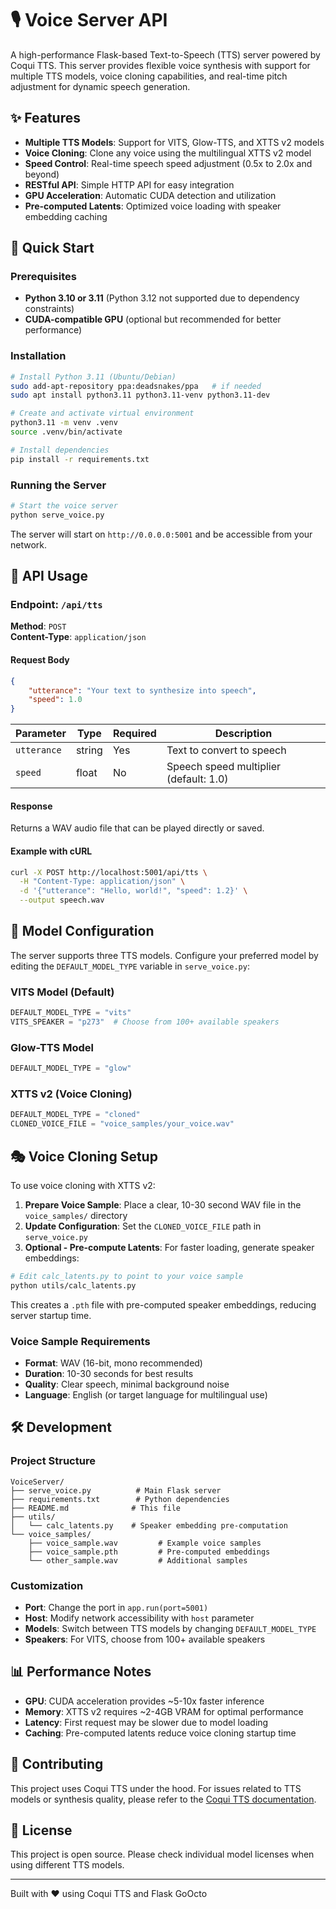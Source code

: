 # 🎙️ Voice Server API

A high-performance Flask-based Text-to-Speech (TTS) server powered by Coqui TTS. This server provides flexible voice synthesis with support for multiple TTS models, voice cloning capabilities, and real-time pitch adjustment for dynamic speech generation.

## ✨ Features

- **Multiple TTS Models**: Support for VITS, Glow-TTS, and XTTS v2 models
- **Voice Cloning**: Clone any voice using the multilingual XTTS v2 model
- **Speed Control**: Real-time speech speed adjustment (0.5x to 2.0x and beyond)
- **RESTful API**: Simple HTTP API for easy integration
- **GPU Acceleration**: Automatic CUDA detection and utilization
- **Pre-computed Latents**: Optimized voice loading with speaker embedding caching

## 🚀 Quick Start

### Prerequisites

- **Python 3.10 or 3.11** (Python 3.12 not supported due to dependency constraints)
- **CUDA-compatible GPU** (optional but recommended for better performance)

### Installation

```bash
# Install Python 3.11 (Ubuntu/Debian)
sudo add-apt-repository ppa:deadsnakes/ppa   # if needed
sudo apt install python3.11 python3.11-venv python3.11-dev

# Create and activate virtual environment
python3.11 -m venv .venv
source .venv/bin/activate

# Install dependencies
pip install -r requirements.txt
```

### Running the Server

```bash
# Start the voice server
python serve_voice.py
```

The server will start on `http://0.0.0.0:5001` and be accessible from your network.

## 📡 API Usage

### Endpoint: `/api/tts`

**Method**: `POST`  
**Content-Type**: `application/json`

#### Request Body

```json
{
    "utterance": "Your text to synthesize into speech",
    "speed": 1.0
}
```

| Parameter   | Type   | Required | Description                                    |
|------------|--------|----------|------------------------------------------------|
| `utterance` | string | Yes      | Text to convert to speech                      |
| `speed`     | float  | No       | Speech speed multiplier (default: 1.0)        |

#### Response

Returns a WAV audio file that can be played directly or saved.

#### Example with cURL

```bash
curl -X POST http://localhost:5001/api/tts \
  -H "Content-Type: application/json" \
  -d '{"utterance": "Hello, world!", "speed": 1.2}' \
  --output speech.wav
```

## 🎯 Model Configuration

The server supports three TTS models. Configure your preferred model by editing the `DEFAULT_MODEL_TYPE` variable in `serve_voice.py`:

### VITS Model (Default)

```python
DEFAULT_MODEL_TYPE = "vits"
VITS_SPEAKER = "p273"  # Choose from 100+ available speakers
```

### Glow-TTS Model

```python
DEFAULT_MODEL_TYPE = "glow"
```

### XTTS v2 (Voice Cloning)

```python
DEFAULT_MODEL_TYPE = "cloned"
CLONED_VOICE_FILE = "voice_samples/your_voice.wav"
```

## 🎭 Voice Cloning Setup

To use voice cloning with XTTS v2:

1. **Prepare Voice Sample**: Place a clear, 10-30 second WAV file in the `voice_samples/` directory
2. **Update Configuration**: Set the `CLONED_VOICE_FILE` path in `serve_voice.py`
3. **Optional - Pre-compute Latents**: For faster loading, generate speaker embeddings:

```bash
# Edit calc_latents.py to point to your voice sample
python utils/calc_latents.py
```

This creates a `.pth` file with pre-computed speaker embeddings, reducing server startup time.

### Voice Sample Requirements

- **Format**: WAV (16-bit, mono recommended)
- **Duration**: 10-30 seconds for best results
- **Quality**: Clear speech, minimal background noise
- **Language**: English (or target language for multilingual use)

## 🛠️ Development

### Project Structure

```text
VoiceServer/
├── serve_voice.py          # Main Flask server
├── requirements.txt        # Python dependencies
├── README.md              # This file
├── utils/
│   └── calc_latents.py    # Speaker embedding pre-computation
└── voice_samples/
    ├── voice_sample.wav         # Example voice samples
    ├── voice_sample.pth         # Pre-computed embeddings
    └── other_sample.wav         # Additional samples
```

### Customization

- **Port**: Change the port in `app.run(port=5001)`
- **Host**: Modify network accessibility with `host` parameter
- **Models**: Switch between TTS models by changing `DEFAULT_MODEL_TYPE`
- **Speakers**: For VITS, choose from 100+ available speakers

## 📊 Performance Notes

- **GPU**: CUDA acceleration provides ~5-10x faster inference
- **Memory**: XTTS v2 requires ~2-4GB VRAM for optimal performance
- **Latency**: First request may be slower due to model loading
- **Caching**: Pre-computed latents reduce voice cloning startup time

## 🤝 Contributing

This project uses Coqui TTS under the hood. For issues related to TTS models or synthesis quality, please refer to the [Coqui TTS documentation](https://docs.coqui.ai/).

## 📄 License

This project is open source. Please check individual model licenses when using different TTS models.

---

Built with ❤️ using Coqui TTS and Flask
GoOcto
